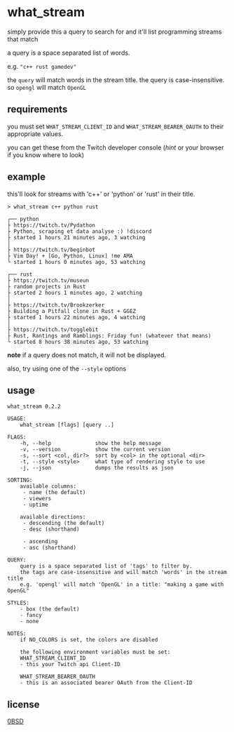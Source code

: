 # what_stream

simply provide this a query to search for and it'll list programming streams that match

a query is a space separated list of words.

e.g. `"c++ rust gamedev"`

the `query` will match words in the stream title. the query is case-insensitive. so `opengl` will match `OpenGL`

## requirements

you must set `WHAT_STREAM_CLIENT_ID` and `WHAT_STREAM_BEARER_OAUTH` to their appropriate values.

you can get these from the Twitch developer console (_hint_ or your browser if you know where to look)

## example

this'll look for streams with 'c++' or 'python' or 'rust' in their title.

`> what_stream c++ python rust`

```
┌── python
├ https://twitch.tv/Pydathon
├ Python, scraping et data analyse :) !discord
├ started 1 hours 21 minutes ago, 3 watching
│
├ https://twitch.tv/beginbot
├ Vim Day! + [Go, Python, Linux] !me AMA
└ started 1 hours 0 minutes ago, 53 watching

┌── rust
├ https://twitch.tv/museun
├ random projects in Rust
├ started 2 hours 1 minutes ago, 2 watching
│
├ https://twitch.tv/Brookzerker
├ Building a Pitfall clone in Rust + GGEZ
├ started 1 hours 22 minutes ago, 4 watching
│
├ https://twitch.tv/togglebit
├ Rust, Rantings and Ramblings: Friday fun! (whatever that means)
└ started 8 hours 38 minutes ago, 53 watching
```

**note** if a query does not match, it will not be displayed.

also, try using one of the `--style` options

## usage

```
what_stream 0.2.2

USAGE:
    what_stream [flags] [query ..]

FLAGS:
    -h, --help              show the help message
    -v, --version           show the current version
    -s, --sort <col, dir?>  sort by <col> in the optional <dir>
    -t, --style <style>     what type of rendering style to use
    -j, --json              dumps the results as json

SORTING:
    available columns:
     - name (the default)
     - viewers
     - uptime

    available directions:
     - descending (the default)
     - desc (shorthand)

     - ascending
     - asc (shorthand)

QUERY:
    query is a space separated list of 'tags' to filter by.
    the tags are case-insensitive and will match 'words' in the stream title
    e.g. 'opengl' will match 'OpenGL' in a title: "making a game with OpenGL"

STYLES:
    - box (the default)
    - fancy
    - none

NOTES:
    if NO_COLORS is set, the colors are disabled

    the following environment variables must be set:
    WHAT_STREAM_CLIENT_ID
    - this your Twitch api Client-ID

    WHAT_STREAM_BEARER_OAUTH
    - this is an associated bearer OAuth from the Client-ID
```

## license

[0BSD](./LICENSE.txt)
